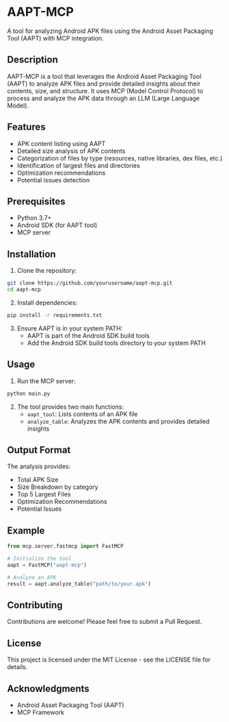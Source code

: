 # AAPT-MCP

A tool for analyzing Android APK files using the Android Asset Packaging Tool (AAPT) with MCP integration.

## Description

AAPT-MCP is a tool that leverages the Android Asset Packaging Tool (AAPT) to analyze APK files and provide detailed insights about their contents, size, and structure. It uses MCP (Model Control Protocol) to process and analyze the APK data through an LLM (Large Language Model).

## Features

- APK content listing using AAPT
- Detailed size analysis of APK contents
- Categorization of files by type (resources, native libraries, dex files, etc.)
- Identification of largest files and directories
- Optimization recommendations
- Potential issues detection

## Prerequisites

- Python 3.7+
- Android SDK (for AAPT tool)
- MCP server

## Installation

1. Clone the repository:
```bash
git clone https://github.com/yourusername/aapt-mcp.git
cd aapt-mcp
```

2. Install dependencies:
```bash
pip install -r requirements.txt
```

3. Ensure AAPT is in your system PATH:
   - AAPT is part of the Android SDK build tools
   - Add the Android SDK build tools directory to your system PATH

## Usage

1. Run the MCP server:
```bash
python main.py
```

2. The tool provides two main functions:
   - `aapt_tool`: Lists contents of an APK file
   - `analyze_table`: Analyzes the APK contents and provides detailed insights

## Output Format

The analysis provides:
- Total APK Size
- Size Breakdown by category
- Top 5 Largest Files
- Optimization Recommendations
- Potential Issues

## Example

```python
from mcp.server.fastmcp import FastMCP

# Initialize the tool
aapt = FastMCP("aapt-mcp")

# Analyze an APK
result = aapt.analyze_table("path/to/your.apk")
```

## Contributing

Contributions are welcome! Please feel free to submit a Pull Request.

## License

This project is licensed under the MIT License - see the LICENSE file for details.

## Acknowledgments

- Android Asset Packaging Tool (AAPT)
- MCP Framework
